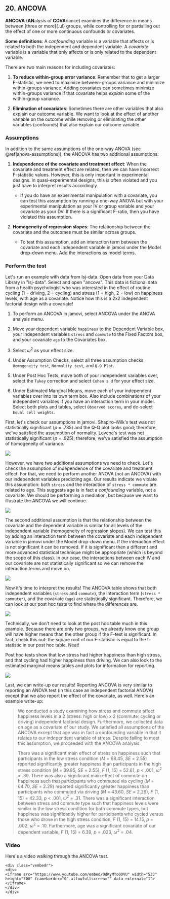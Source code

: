 ## 20. ANCOVA



**ANCOVA** (**AN**alysis of **COVA**riance) examines the difference in means between [three or more]{.ul} groups, while controlling for or partialling out the effect of one or more continuous confounds or covariates.

**Some definitions**: A *confounding* variable is a variable that affects or is related to both the independent and dependent variable. A *covariate* variable is a variable that only affects or is only related to the dependent variable.

There are two main reasons for including covariates:

1.  **To reduce within-group error variance**: Remember that to get a larger F-statistic, we need to maximize between-groups variance and minimize within-groups variance. Adding covariates can sometimes minimize within-groups variance if that covariate helps *explain* some of the within-group variance.

2.  **Elimination of covariates**: Sometimes there are other variables that also explain our outcome variable. We want to look at the effect of another variable on the outcome while removing or eliminating the other variables (confounds) that also explain our outcome variable.

### Assumptions

In addition to the same assumptions of the one-way ANOVA (see \@ref(anova-assumptions)), the ANCOVA has two additional assumptions:

1.  **Independence of the covariate and treatment effect**: When the covariate and treatment effect are related, then we can have incorrect F-statistic values. However, this is only important in experimental designs. In quasi-experimental designs, this is often violated and you just have to interpret results accordingly.

    -   If you do have an experimental manipulation with a covariate, you can test this assumption by running a one-way ANOVA but with your experimental manipulation as your IV or group variable and your covariate as your DV. If there is a significant F-ratio, then you have violated this assumption.

2.  **Homogeneity of regression slopes**: The relationship between the covariate and the outcomes must be similar across groups.

    -   To test this assumption, add an interaction term between the covariate and each independent variable in jamovi under the Model drop-down menu. Add the interactions as model terms.

### Perform the test

Let's run an example with data from lsj-data. Open data from your Data Library in "lsj-data". Select and open "ancova". This data is fictional data from a health psychologist who was interested in the effect of routine cycling (1 = driving, 2 = cycling) and stress (1 = high, 2 = low) on happiness levels, with age as a covariate. Notice how this is a 2x2 independent factorial design with a covariate!

1.  To perform an ANCOVA in jamovi, select ANCOVA under the ANOVA analysis menu.

2.  Move your dependent variable `happiness` to the Dependent Variable box, your independent variables `stress` and `commute` to the Fixed Factors box, and your covariate `age` to the Covariates box.

3.  Select $\omega^2$ as your effect size.

4.  Under Assumption Checks, select all three assumption checks: `Homogeneity test`, `Normality test`, and `Q-Q Plot`.

5.  Under Post Hoc Tests, move both of your independent variables over, select the `Tukey` correction and select `Cohen's d` for your effect size.

6.  Under Estimated Marginal Means, move each of your independent variables over into its own term box. Also include combinations of your independent variables if you have an interaction term in your model. Select both plots and tables, select `Observed scores`, and de-select `Equal cell weights`.

First, let's check our assumptions in jamovi. Shapiro-Wilk's test was not statistically significant (*p* = .735) and the Q-Q plot looks good; therefore, we've satisfied the assumption of normality. Levene's test was not statistically significant (*p* = .925); therefore, we've satisfied the assumption of homogeneity of variance.

![](images/07-ancova/ancova_assumptions.png)

However, we have two additional assumptions we need to check. Let's check the assumption of independence of the covariate and treatment effect. For that, we need to perform another ANOVA (not an ANCOVA) with our independent variables predicting age. Our results indicate we violate this assumption: both `stress` and the interaction of `stress * commute` are related to age. This suggests age is in fact a *confounding* variable, not a covariate. We should be performing a mediation, but because we want to illustrate the ANCOVA we will continue.

![](images/07-ancova/ancova_assumptions2.png)

The second additional assumption is that the relationship between the covariate and the dependent variable is similar for all levels of the independent variable (homogeneity of regression slopes). We can test this by adding an interaction term between the covariate and each independent variable in jamovi under the Model drop-down menu. If the interaction effect is not significant it can be removed. If it is significant then a different and more advanced statistical technique might be appropriate (which is beyond the scope of this class). In our case, the interactions between each IV and our covariate are not statistically significant so we can remove the interaction terms and move on.

![](images/07-ancova/ancova_assumptions3.png)

Now it's time to interpret the results! The ANCOVA table shows that both independent variables (`stress` and `commute`), the interaction term (`stress * commute*`), and the covariate (`age`) are statistically significant. Therefore, we can look at our post hoc tests to find where the differences are.

![](images/07-ancova/ancova_results.png)

Technically, we don't need to look at the post hoc table much in this example. Because there are only two groups, we already know one group will have higher means than the other group if the F-test is significant. In fact, check this out: the square root of our F-statistic is equal to the t-statistic in our post hoc table. Neat!

Post hoc tests show that low stress had higher happiness than high stress, and that cycling had higher happiness than driving. We can also look to the estimated marginal means tables and plots for information for reporting.

![](images/07-ancova/ancova_tukey.png)

Last, we can write-up our results! Reporting ANCOVA is very similar to reporting an ANOVA test (in this case an independent factorial ANOVA) except that we also report the effect of the covariate, as well. Here's an example write-up:

> We conducted a study examining how stress and commute affect happiness levels in a 2 (stress: high or low) x 2 (commute: cycling or driving) independent factorial design. Furthermore, we collected data on age as a covariate of our study. We satisfied all assumptions of the ANCOVA except that age was in fact a confounding variable in that it relates to our independent variable of stress. Despite failing to meet this assumption, we proceeded with the ANCOVA analysis.
>
> There was a significant main effect of stress on happiness such that participants in the low stress condition (*M* = 68.45, *SE* = 2.55) reported significantly greater happiness than participants in the high stress condition (*M* = 39.85, *SE* = 2.55), *F* (1, 15) = 52.61, *p* \< .001, $\omega^2$ = .39. There was also a significant main effect of commute on happiness such that participants who commuted via cycling (*M* = 64.70, *SE* = 2.29) reported significantly greater happiness than participants who commuted via driving (*M* = 43.60, *SE* = 2.29), *F* (1, 15) = 42.33, *p* \< .001, $\omega^2$ = .31. There was a significant interaction between stress and commute type such that happiness levels were similar in the low stress condition for both commute types, but happiness was significantly higher for participants who cycled versus those who drove in the high stress condition, *F* (1, 15) = 14.15, *p* = .002, $\omega^2$ = .10. Furthermore, age was a significant covariate of our dependent variable, *F* (1, 15) = 6.39, *p* = .023, $\omega^2$ = .04.

### Video

Here's a video walking through the ANCOVA test.


```{=html}
<div class="vembedr">
<div>
<iframe src="https://www.youtube.com/embed/OdKyMYoO0VU" width="533" height="300" frameborder="0" allowfullscreen="" data-external="1"></iframe>
</div>
</div>
```
